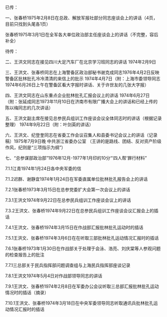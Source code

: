 已传：

一、张春桥1975年2月8日在总政、解放军报社部分同志座谈会上的讲话（4页，目前只找到头尾各1页）

张春桥1975年3月1日在全军各大单位政治部主任座谈会上的讲话（不完整，容后补全）

待传：

二、王洪文同志在接见四川大足汽车厂在北京学习班同志的讲话 1974年2月9日

三、王洪文、张春桥同志在上海警备区政治部秘书谢克成同志1976年4月2日反映警备区批林批孔冷冷清清的来信上的批示 1974年4月7日（附：上海市委领导同志1974年6月26日上午在警备区看大字报时讲话、关于许世友的几张大字报）

四、王洪文同志在山东重点企业批林批孔汇报会议上的讲话 1974年6月27日（附：张延成同志1973年11月10日在济南市有限广播大会上的讲话和已经上传的陈以梅同志的几次讲话）

五、王洪文副主席在接见总参民兵组训工作座谈会议全体同志时的讲话（根据记录整理） 1974年9月22日（附：叶剑英的讲话）

六、王洪文、纪登奎同志在省委工作会议召集人和县委书记会议上的讲话（记录稿）1975年7月9日晚 中共浙江省委办公室 （王讲的是路线、团结、反对资产阶级作风，纪则是“三项指示为纲”）

七、“总参谋部政治部”1976年12月-1977年1月印的10分“‘四人帮’罪行材料”

7.1.1江青1974年1月24日各中央军委的信

7.1.2迟群、谢静宜1974年1月24日在军委直属单位批林批孔报告会上的讲话

7.2.1张春桥1973年3月15日在总参党委扩大会第一次会议上的讲话

7.3.1王洪文1974年9月22日在总参民兵组训工作座谈会议上的讲话

7.3.2王洪文、张春桥1974年9月22日在总参民兵组训工作座谈会议汇报会上的插话

7.4.1王洪文、张春桥1974年3月15日在作战部汇报批林批孔运动时的插话

7.5.1王洪文、张春桥1974年3月6日在在听取三部批林批孔运动情况汇报时的插话

7.6.1张春桥1973年1月30日在作战部关于处理于会泳、浩亮、刘庆棠等人参观问题的检查报告上的批注

7.7.1三总部关于民兵指挥部问题调查组与上海民兵指挥部座谈记录

7.8.1王洪文1974年5月4日对作战部领导同志的讲话

7.9.1王洪文、张春桥1974年2月8日在军委办公会议听取三总部汇报批林批孔运动情况时的插话（摘录）

7.10.1王洪文、张春桥1974年3月18日在中央军委领导同志听取通讯兵批林批孔运动情况汇报时的插话
